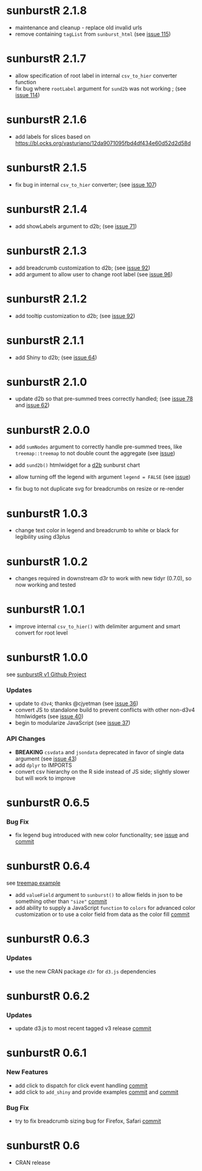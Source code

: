 # sunburstR 2.1.8

* maintenance and cleanup - replace old invalid urls
* remove containing `tagList` from `sunburst_html` (see [issue 115](https://github.com/timelyportfolio/sunburstR/issues/115))

# sunburstR 2.1.7

* allow specification of root label in internal `csv_to_hier` converter function
* fix bug where `rootLabel` argument for `sund2b` was not working ; (see [issue 114](https://github.com/timelyportfolio/sunburstR/issues/114))

# sunburstR 2.1.6

* add labels for slices based on https://bl.ocks.org/vasturiano/12da9071095fbd4df434e60d52d2d58d

# sunburstR 2.1.5

* fix bug in internal `csv_to_hier` converter; (see [issue 107](https://github.com/timelyportfolio/sunburstR/issues/107))

# sunburstR 2.1.4

* add showLabels argument to d2b; (see [issue 71](https://github.com/timelyportfolio/sunburstR/issues/71))

# sunburstR 2.1.3

* add breadcrumb customization to d2b; (see [issue 92](https://github.com/timelyportfolio/sunburstR/issues/92))
* add argument to allow user to change root label (see [issue 96](https://github.com/timelyportfolio/sunburstR/issues/96))

# sunburstR 2.1.2

* add tooltip customization to d2b; (see [issue 92](https://github.com/timelyportfolio/sunburstR/issues/92))

# sunburstR 2.1.1

* add Shiny to d2b; (see [issue 64](https://github.com/timelyportfolio/sunburstR/issues/64))

# sunburstR 2.1.0

* update d2b so that pre-summed trees correctly handled; (see [issue 78](https://github.com/timelyportfolio/sunburstR/issues/78) and [issue 62](https://github.com/timelyportfolio/sunburstR/issues/62))

# sunburstR 2.0.0

* add `sumNodes` argument to correctly handle pre-summed trees, like `treemap::treemap` to not double count the aggregate (see [issue](https://github.com/timelyportfolio/sunburstR/issues/62))

* add `sund2b()` htmlwidget for a [d2b](https://github.com/d2bjs/d2b) sunburst chart

* allow turning off the legend with argument `legend = FALSE` (see [issue](https://github.com/timelyportfolio/sunburstR/issues/61))

* fix bug to not duplicate svg for breadcrumbs on resize or re-render

# sunburstR 1.0.3

* change text color in legend and breadcrumb to white or black for legibility using d3plus

# sunburstR 1.0.2

* changes required in downstream d3r to work with new tidyr (0.7.0), so now working and tested

# sunburstR 1.0.1

* improve internal `csv_to_hier()` with delimiter argument and smart convert for root level

# sunburstR 1.0.0

see [sunburstR v1 Github Project](https://github.com/timelyportfolio/sunburstR/projects/1)

### Updates

* update to `d3v4`; thanks @cjyetman (see [issue 36](https://github.com/timelyportfolio/sunburstR/issues/36))
* convert JS to standalone build to prevent conflicts with other non-d3v4 htmlwidgets (see [issue 40](https://github.com/timelyportfolio/sunburstR/issues/40))
* begin to modularize JavaScript (see [issue 37](https://github.com/timelyportfolio/sunburstR/issues/37))


### API Changes

* **BREAKING** `csvdata` and `jsondata` deprecated in favor of single data argument (see [issue 43](https://github.com/timelyportfolio/sunburstR/issues/43))
* add `dplyr` to IMPORTS
* convert csv hierarchy on the R side instead of JS side;  slightly slower but will work to improve

# sunburstR 0.6.5

### Bug Fix

* fix legend bug introduced with new color functionality; see [issue](https://github.com/timelyportfolio/sunburstR/issues/34) and [commit](https://github.com/timelyportfolio/sunburstR/commit/635ec7cd755d8d3ae417a402be65833725551cdf)

# sunburstR 0.6.4

see [treemap example](https://github.com/timelyportfolio/sunburstR/blob/master/inst/examples/example_treemap.R)

* add `valueField` argument to `sunburst()` to allow fields in json
    to be something other than `"size"` [commit](https://github.com/timelyportfolio/sunburstR/commit/52bfc78cbfb1a8083584370aace863b674b53e32)
* add ability to supply a JavaScript `function` to `colors` for
    advanced color customization or to use a color field from data
    as the color fill [commit](https://github.com/timelyportfolio/sunburstR/commit/4499a7c2bd5e57b729fbe2c562f1ef9932143f10)

# sunburstR 0.6.3

### Updates

* use the new CRAN package `d3r` for `d3.js` dependencies

# sunburstR 0.6.2

### Updates

* update d3.js to most recent tagged v3 release [commit](https://github.com/timelyportfolio/sunburstR/commit/5af0b29f08fad5e9ea8e28fb2c4e6eb9f09d1887)

# sunburstR 0.6.1

### New Features

* add click to dispatch for click event handling [commit](https://github.com/timelyportfolio/sunburstR/commit/d3239b42f7dc29dcbe9456523bccd601e25f0a20)
* add click to `add_shiny` and provide examples [commit](https://github.com/timelyportfolio/sunburstR/commit/d3239b42f7dc29dcbe9456523bccd601e25f0a20) and [commit](https://github.com/timelyportfolio/sunburstR/commit/4f72b6e9c12d23ff24f40828747ccbdce9ce075b)

### Bug Fix

* try to fix breadcrumb sizing bug for Firefox, Safari [commit](https://github.com/timelyportfolio/sunburstR/pull/24/commits/d3239b42f7dc29dcbe9456523bccd601e25f0a20)


# sunburstR 0.6

* CRAN release




